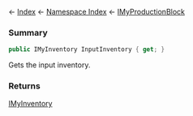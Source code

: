 ← [Index](Api-Index) ← [Namespace Index](Namespace-Index) ← [IMyProductionBlock](Sandbox.ModAPI.Ingame.IMyProductionBlock)

### Summary

```csharp
public IMyInventory InputInventory { get; }
```

Gets the input inventory.

### Returns

[IMyInventory](VRage.Game.ModAPI.Ingame.IMyInventory)

